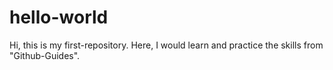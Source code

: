 # hello-world

Hi, this is my first-repository. 
Here, I would learn and practice the skills from "Github-Guides".
